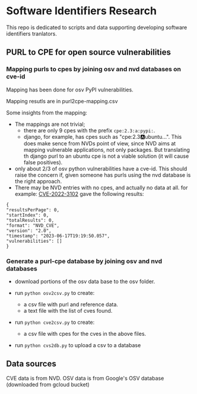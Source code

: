 # Software Identifiers Research

This repo is dedicated to scripts and data supporting developing software identifiers tranlators.


## PURL to CPE for open source vulnerabilities

### Mapping purls to cpes by joining osv and nvd databases on cve-id

Mapping has been done for osv PyPI vulnerabilities. 

Mapping resutls are in purl2cpe-mapping.csv

Some insights from the mapping:

- The mappings are not trivial; 
    - there are only 9 cpes with the prefix  ```cpe:2.3:a:pypi:```.
    - django, for example, has cpes such as "cpe:2.3:a:ubuntu...". This does make sence from NVDs point of view, since NVD aims at mapping vulnerable applications, not only packages. But translating th django purl to an ubuntu cpe is not a viable solution (it will cause false positives).
- only about 2/3 of osv python vulnerabilities have a cve-id. This should raise the concern if, given someone has purls using the nvd database is the right approach.
- There may be NVD entries with no cpes, and actually no data at all. for example: [CVE-2022-3102](https://services.nvd.nist.gov/rest/json/cves/2.0?cveId=CVE-2022-3102) gave the following results:


```
{
"resultsPerPage": 0,
"startIndex": 0,
"totalResults": 0,
"format": "NVD_CVE",
"version": "2.0",
"timestamp": "2023-06-17T19:19:50.057",
"vulnerabilities": []
}
```

### Generate a purl-cpe database by joining osv and nvd databases

- download portions of the osv data base to the osv folder.

- run ```python osv2csv.py``` to create:
    - a csv file with purl and reference data.
    - a text file with the list of cves found.

- run ```python cve2csv.py``` to create:
    - a csv file with cpes for the cves in the above files.

- run ```python cvs2db.py``` to upload a csv to a database

## Data sources
CVE data is from NVD.
OSV data is from Google's OSV database (downloaded from gcloud bucket)